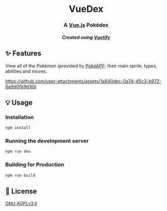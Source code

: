 <h1 align="center">
  <br>
  VueDex
  <br>
</h1>

<h3 align="center">A <a href="https://vuejs.org/">Vue.js</a> Pokédex</h3>
<h5 align="center">Created using <a href="https://vuetifyjs.com/">Vuetify</a></h5>

## ✨ Features

View all of the Pokémon (provided by [PokéAPI](https://pokeapi.co/)), their main sprite, types, abilities and moves.


https://github.com/user-attachments/assets/1a840dec-0a74-45c3-b972-6a9d0fb9d16b



## 💡 Usage

### Installation
```bash
npm install
```

### Running the development server
```bash
npm run dev
```

### Building for Production
```bash
npm run build
```

## 📑 License
[GNU AGPLv3.0](https://www.gnu.org/licenses/#AGPL)

